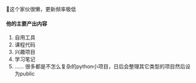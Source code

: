 <!---
BH3GEI/BH3GEI is a ✨ special ✨ repository because its `README.md` (this file) appears on your GitHub profile.
You can click the Preview link to take a look at your changes.
--->
👋这个家伙很懒，更新频率极低


#### 他的主要产出内容

1. 自用工具
2. 课程代码
3. 兴趣项目
4. 学习笔记
5. ……
很多都是不怎么复杂的python小项目，日后会整理其它类型的项目然后设为public
